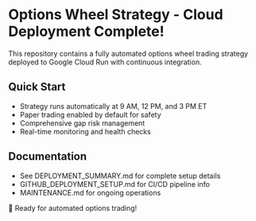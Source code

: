 # Options Wheel Strategy - Cloud Deployment Complete! 

This repository contains a fully automated options wheel trading strategy deployed to Google Cloud Run with continuous integration.

## Quick Start
- Strategy runs automatically at 9 AM, 12 PM, and 3 PM ET
- Paper trading enabled by default for safety
- Comprehensive gap risk management
- Real-time monitoring and health checks

## Documentation
- See DEPLOYMENT_SUMMARY.md for complete setup details
- GITHUB_DEPLOYMENT_SETUP.md for CI/CD pipeline info
- MAINTENANCE.md for ongoing operations

🚀 Ready for automated options trading!
